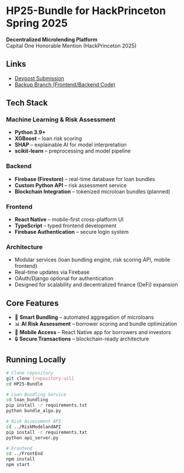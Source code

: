 # HP25-Bundle for HackPrinceton Spring 2025

**Decentralized Microlending Platform**  
Capital One Honorable Mention (HackPrinceton 2025)

## Links
- [Devpost Submission](https://devpost.com/software/bundle-dp9ia2)
- [Backup Branch (Frontend/Backend Code)](https://github.com/EricChang9/HP25-Bundle/tree/backup)

## Tech Stack

### Machine Learning & Risk Assessment
- **Python 3.9+**
- **XGBoost** – loan risk scoring
- **SHAP** – explainable AI for model interpretation
- **scikit-learn** – preprocessing and model pipeline

### Backend
- **Firebase (Firestore)** – real-time database for loan bundles
- **Custom Python API** – risk assessment service
- **Blockchain Integration** – tokenized microloan bundles (planned)

### Frontend
- **React Native** – mobile-first cross-platform UI
- **TypeScript** – typed frontend development
- **Firebase Authentication** – secure login system

### Architecture
- Modular services (loan bundling engine, risk scoring API, mobile frontend)
- Real-time updates via Firebase
- OAuth/Django optional for authentication
- Designed for scalability and decentralized finance (DeFi) expansion

## Core Features
- 🔗 **Smart Bundling** – automated aggregation of microloans
- 📊 **AI Risk Assessment** – borrower scoring and bundle optimization
- 📱 **Mobile Access** – React Native app for borrowers and investors
- 🔒 **Secure Transactions** – blockchain-ready architecture

## Running Locally

```bash
# Clone repository
git clone [repository-url]
cd HP25-Bundle

# Loan Bundling Service
cd loan_bundling
pip install -r requirements.txt
python bundle_algo.py

# Risk Assessment API
cd ../RiskModelandAPI
pip install -r requirements.txt
python api_server.py

# Frontend
cd ../FrontEnd
npm install
npm start
